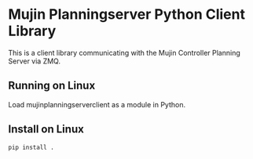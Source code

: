 # Mujin Planningserver Python Client Library

This is a client library communicating with the Mujin Controller Planning Server via ZMQ.

## Running on Linux

Load mujinplanningserverclient as a module in Python.

## Install on Linux

```bash
pip install .
```
